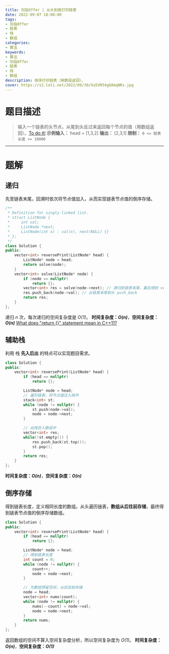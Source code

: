 ```yaml
---
title: 剑指Offer | 从头到尾打印链表
date: 2022-09-07 18:00:00
tags:
- 剑指Offer
- 链表
- 栈
- 数组
categories:
- 算法
keywords:
- 算法
- 剑指Offer
- 链表
- 栈
- 数组
description: 倒序打印链表（用数组返回）。
cover: https://s2.loli.net/2022/09/30/Xa5VM34gOAmqNRs.jpg
---
```

# 题目描述
> 输入一个链表的头节点，从尾到头反过来返回每个节点的值（用数组返回）。[To do it!](https://leetcode.cn/problems/cong-wei-dao-tou-da-yin-lian-biao-lcof/)
> **示例输入：** head = [1,3,2]
> **输出：** [2,3,1]
> **限制：** `0 <= 链表长度 <= 10000`

---

# 题解
## 递归
先至链表末尾，回溯时依次将节点值加入，从而实现链表节点值的倒序存储。
```C++
/**
 * Definition for singly-linked list.
 * struct ListNode {
 *     int val;
 *     ListNode *next;
 *     ListNode(int x) : val(x), next(NULL) {}
 * };
 */
class Solution {
public:
    vector<int> reversePrint(ListNode* head) {
        ListNode* node = head;
        return solve(node);
    }
    vector<int> solve(ListNode* node) {
        if (node == nullptr)
            return {};
        vector<int> res = solve(node->next); // 递归到链表末尾，最后得到 vector<int> res = {};
        res.push_back(node->val); // 从链表末尾到头 push_back
        return res;
    }
};
```
递归 *n* 次，每次递归的空间复杂度是 *O(1)*。
**时间复杂度：_O(n)_**，**空间复杂度：_O(n)_**
[What does "return {}" statement mean in C++11?](https://stackoverflow.com/questions/39487065/what-does-return-statement-mean-in-c11)

## 辅助栈
利用 栈 **先入后出** 的特点可以实现题目需求。
```C++
class Solution {
public:
    vector<int> reversePrint(ListNode* head) {
        if (head == nullptr)
            return {};

        ListNode* node = head;
        // 遍历链表，将节点值压入栈中
        stack<int> st;
        while (node != nullptr) {
            st.push(node->val);
            node = node->next;
        }

        // 出栈存入数组中
        vector<int> res;
        while(!st.empty()) {
            res.push_back(st.top());
            st.pop();
        }
        return res;
    }
};
```
**时间复杂度：_O(n)_**，**空间复杂度：_O(n)_**

## 倒序存储
得到链表长度，定义相同长度的数组。从头遍历链表，**数组从后往前存储**，最终得到链表节点值的倒序存储数组。
```c++
class Solution {
public:
    vector<int> reversePrint(ListNode* head) {
        if (head == nullptr)
            return {};

        ListNode* node = head;
        // 得到链表长度
        int count = 0;
        while (node != nullptr) {
            count++;
            node = node->next;
        }

        // 为数组预留空间，从后往前存储
        node = head;
        vector<int> nums(count);
        while (node != nullptr) {
            nums[--count] = node->val;
            node = node->next;
        }
        return nums;
    }
};
```
返回数组的空间不算入空间复杂度分析，所以空间复杂度为 *O(1)*。
**时间复杂度：_O(n)_**，**空间复杂度：_O(1)_**
